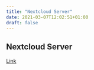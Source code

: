 ```yaml
---
title: "Nextcloud Server"
date: 2021-03-07T12:02:51+01:00
draft: false
---
```


## Nextcloud Server

[Link](https://lxcloud.derchef.site)

